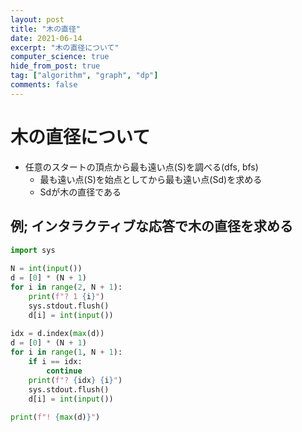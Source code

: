 ```yaml
---
layout: post
title: "木の直径"
date: 2021-06-14
excerpt: "木の直径について"
computer_science: true
hide_from_post: true
tag: ["algorithm", "graph", "dp"]
comments: false
---
```


# 木の直径について
 - 任意のスタートの頂点から最も遠い点(S)を調べる(dfs, bfs)
   - 最も遠い点(S)を始点としてから最も遠い点(Sd)を求める
   - Sdが木の直径である

## 例; インタラクティブな応答で木の直径を求める

```python
import sys
 
N = int(input())
d = [0] * (N + 1)
for i in range(2, N + 1):
    print(f"? 1 {i}")
    sys.stdout.flush()
    d[i] = int(input())
 
idx = d.index(max(d))
d = [0] * (N + 1)
for i in range(1, N + 1):
    if i == idx:
        continue
    print(f"? {idx} {i}")
    sys.stdout.flush()
    d[i] = int(input())
 
print(f"! {max(d)}")
```

